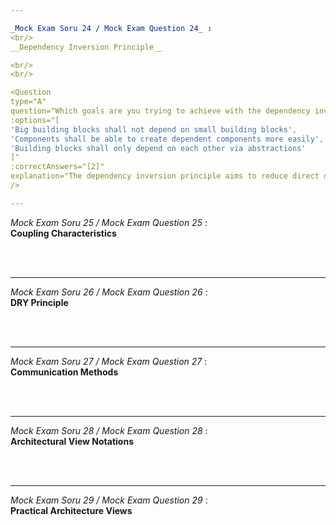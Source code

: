 ```yaml
---

_Mock Exam Soru 24 / Mock Exam Question 24_ :
<br/>
__Dependency Inversion Principle__

<br/>
<br/>

<Question
type="A"
question="Which goals are you trying to achieve with the dependency inversion principle?"
:options="[
'Big building blocks shall not depend on small building blocks',
'Components shall be able to create dependent components more easily',
'Building blocks shall only depend on each other via abstractions'
]"
:correctAnswers="[2]"
explanation="The dependency inversion principle aims to reduce direct dependencies between components by introducing abstractions as intermediaries."
/>

---
```


_Mock Exam Soru 25 / Mock Exam Question 25_ :
<br/>
__Coupling Characteristics__

<br/>
<br/>

<Question
type="K"
question="What are characteristics of tight (high) or loose (low) coupling?"
:options="[
'Building blocks directly call dependent building blocks, i.e., without using indirect calls via interfaces or abstractions',
'Building blocks use shared complex data structures',
'Building blocks use a shared table (for read- and write operations) within a relational database',
'When designing building blocks, you have consistently applied the dependency inversion principle'
]"
:correctAnswers="[0, 0, 0, 1]"
explanation="Tight coupling involves direct dependencies and shared resources, while loose coupling employs abstractions and independence between components."
/>

---

_Mock Exam Soru 26 / Mock Exam Question 26_ :
<br/>
__DRY Principle__

<br/>
<br/>

<Question
type="P"
question="Which two statements about the principle 'Don't repeat yourself' (DRY) fit best? What could happen if parts of the source code or configuration exist in multiple copies in the system?"
:options="[
'DRY reduces security',
'Strict adherence to DRY could lead to higher coupling',
'The components of the system that contain redundant code can be improved independently of each other',
'Adherence to DRY leads to additional attack vectors in IT security',
'Applying the Layer patterns allows a consistent application of the DRY principle'
]"
:correctAnswers="[1, 2]"
:requiredSelections="2"
explanation="While DRY helps maintain consistency, it can lead to increased coupling between components. However, it allows for independent improvement of components when properly implemented."
/>

---

_Mock Exam Soru 27 / Mock Exam Question 27_ :
<br/>
__Communication Methods__

<br/>
<br/>

<Question
type="K"
question="You can communicate aspects of your software architecture verbally and/or in writing. How do these variants correlate?"
:options="[
'Verbal communication should supplement written documentation',
'Feedback to architecture decisions should always be done in writing to ensure traceability',
'Written documentation should always precede verbal communication',
'Architects should pick one variant (verbal or written) and stick to this choice during the whole development'
]"
:correctAnswers="[0, 1, 1, 1]"
explanation="Effective architectural communication combines both verbal and written methods flexibly, rather than strictly adhering to one approach."
/>

---

_Mock Exam Soru 28 / Mock Exam Question 28_ :
<br/>
__Architectural View Notations__

<br/>
<br/>

<Question
type="K"
question="Which of the following statements about notations for architectural views is true and which is false?"
:options="[
'Business Process Model & Notation (BPMN) should only be used by Business Analysts and not for architecture documentation',
'UML deployment models are the only way to document the mapping of software components to infrastructure',
'UML Package Diagrams can be used to capture the building-block view of software architectures',
'As long as the notation is explained (e.g. by a legend), any notation can be sufficient to describe building block structures and collaboration'
]"
:correctAnswers="[1, 1, 0, 0]"
explanation="Various notation systems can be valid for architectural documentation when properly explained, and UML is just one of many possible tools."
/>

---

_Mock Exam Soru 29 / Mock Exam Question 29_ :
<br/>
__Practical Architecture Views__

<br/>
<br/>

<Question
type="P"
question="Which architectural views have the most practical application for developing software architectures?"
:options="[
'Pattern View',
'Observer View',
'Building-Block View (Component View)',
'Deployment View'
]"
:correctAnswers="[2, 3]"
:requiredSelections="2"
explanation="Building-Block and Deployment views are the most practically useful as they capture essential structural and operational aspects of the system."
/>

